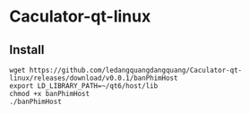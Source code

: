 # Caculator-qt-linux

## Install

```
wget https://github.com/ledangquangdangquang/Caculator-qt-linux/releases/download/v0.0.1/banPhimHost
export LD_LIBRARY_PATH=~/qt6/host/lib
chmod +x banPhimHost
./banPhimHost
```
